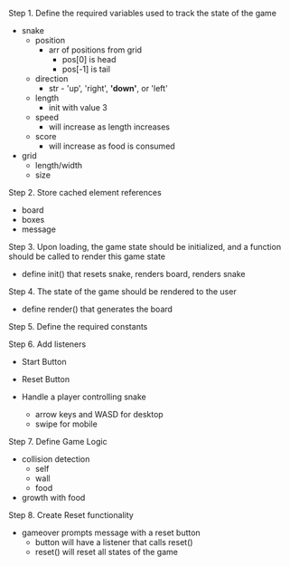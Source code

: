Step 1. Define the required variables used to track the state of the game
+ snake
  + position
    + arr of positions from grid
      + pos[0] is head
      + pos[-1] is tail
  + direction
    + str - 'up', 'right', __'down'__, or 'left'
  + length
    + init with value 3
  + speed
    + will increase as length increases
  + score
    + will increase as food is consumed
+ grid
  + length/width
  + size

Step 2. Store cached element references
+ board
+ boxes
+ message


Step 3. Upon loading, the game state should be initialized, and a function should be called to render this game state
+ define init() that resets snake, renders board, renders snake


Step 4. The state of the game should be rendered to the user
+ define render() that generates the board

Step 5. Define the required constants

Step 6. Add listeners
+ Start Button

+ Reset Button

+ Handle a player controlling snake
  + arrow keys and WASD for desktop
  + swipe for mobile

Step 7. Define Game Logic
+ collision detection
  + self
  + wall
  + food
+ growth with food

Step 8. Create Reset functionality
+ gameover prompts message with a reset button
  + button will have a listener that calls reset()
  + reset() will reset all states of the game
